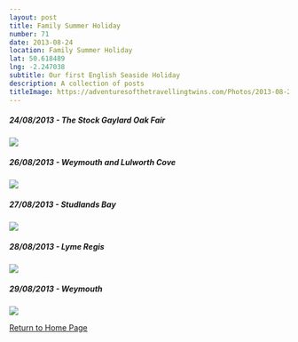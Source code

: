 ```yaml
---
layout: post
title: Family Summer Holiday 
number: 71
date: 2013-08-24
location: Family Summer Holiday
lat: 50.618489
lng: -2.247038
subtitle: Our first English Seaside Holiday
description: A collection of posts
titleImage: https://adventuresofthetravellingtwins.com/Photos/2013-08-28-LymeRegis/IMG_3891.JPG
---
```


<h5>24/08/2013 - The Stock Gaylard Oak Fair</h5>
<a target="_blank" href="adventuresofthretravellingtwins.com/subposts/DorsetFair"><img src="https://adventuresofthetravellingtwins.com/Photos/2013-08-24-DorsetFair/DSCF2616.JPG" class="image3"></a>

<h5>26/08/2013 - Weymouth and Lulworth Cove</h5>
<a target="_blank" href="adventuresofthretravellingtwins.com/subposts/LulworthCove"><img src="https://adventuresofthetravellingtwins.com/Photos/2013-08-26-LulworthCove/P1000940.JPG" class="image3"></a>

<h5>27/08/2013 - Studlands Bay</h5>
<a target="_blank" href="adventuresofthretravellingtwins.com/subposts/Studlands"><img src="https://adventuresofthetravellingtwins.com/Photos/2013-08-27-Studland/IMG_3839.JPG" class="image3"></a>

<h5>28/08/2013 - Lyme Regis</h5>
<a target="_blank" href="adventuresofthretravellingtwins.com/subposts/LymeRegis"><img src="https://adventuresofthetravellingtwins.com/Photos/2013-08-28-LymeRegis/IMG_3891.JPG" class="image3"></a>

<h5>29/08/2013 - Weymouth</h5>
<a target="_blank" href="adventuresofthretravellingtwins.com/subposts/Weymouth"><img src="https://adventuresofthetravellingtwins.com/Photos/2013-08-29-Weymouth/P1010040.JPG" class="image3"></a>


<a href="https://adventuresofthetravellingtwins.com/">Return to Home Page</a>
